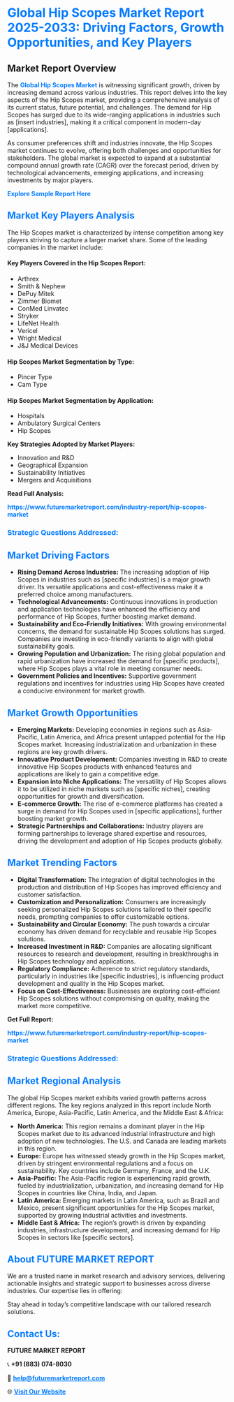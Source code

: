 <h1 style="color: #007BFF;">Global Hip Scopes Market Report 2025-2033: Driving Factors, Growth Opportunities, and Key Players</h1>

<section id="overview">
<h2>Market Report Overview</h2>
<p>The <a href="https://www.futuremarketreport.com/industry-report/hip-scopes-market" style="color: #007BFF; text-decoration: none;"><strong>Global Hip Scopes Market</strong></a> is witnessing significant growth, driven by increasing demand across various industries. This report delves into the key aspects of the Hip Scopes market, providing a comprehensive analysis of its current status, future potential, and challenges. The demand for Hip Scopes has surged due to its wide-ranging applications in industries such as [insert industries], making it a critical component in modern-day [applications].</p>
<p>As consumer preferences shift and industries innovate, the Hip Scopes market continues to evolve, offering both challenges and opportunities for stakeholders. The global market is expected to expand at a substantial compound annual growth rate (CAGR) over the forecast period, driven by technological advancements, emerging applications, and increasing investments by major players.</p>
</section>

<section id="overview">
<p><a href="https://www.futuremarketreport.com/request-sample/reportId=123856" style="color: #007BFF; text-decoration: none;"><strong>Explore Sample Report Here</strong></a></p>
</section>

<section id="key-players">
<h2 style="color: #007BFF;">Market Key Players Analysis</h2>
<p>The Hip Scopes market is characterized by intense competition among key players striving to capture a larger market share. Some of the leading companies in the market include:</p>
<h4>Key Players Covered in the Hip Scopes Report:</h4>
<ul><li>Arthrex</li><li>Smith &amp; Nephew</li><li>DePuy Mitek</li><li>Zimmer Biomet</li><li>ConMed Linvatec</li><li>Stryker</li><li>LifeNet Health</li><li>Vericel</li><li>Wright Medical</li><li>J&amp;J Medical Devices</li></ul>
<h4>Hip Scopes Market Segmentation by Type:</h4>
<ul><li>Pincer Type</li><li>Cam Type</li></ul>

<h4>Hip Scopes Market Segmentation by Application:</h4>
<ul><li>Hospitals</li><li>Ambulatory Surgical Centers</li><li>Hip Scopes</li></ul>
<p><strong>Key Strategies Adopted by Market Players:</strong></p>
<ul>
<li>Innovation and R&D</li>
<li>Geographical Expansion</li>
<li>Sustainability Initiatives</li>
<li>Mergers and Acquisitions</li>
</ul>
</section>

<section>
<p><strong>Read Full Analysis: </strong></p><a href="https://www.futuremarketreport.com/industry-report/hip-scopes-market" style="color: #007BFF; text-decoration: none;"><strong>https://www.futuremarketreport.com/industry-report/hip-scopes-market</strong></a>
<h3 style="color: #007BFF;">Strategic Questions Addressed:</h3>
</section>

<section id="driving-factors">
<h2 style="color: #007BFF;">Market Driving Factors</h2>
<ul>
<li><strong>Rising Demand Across Industries:</strong> The increasing adoption of Hip Scopes in industries such as [specific industries] is a major growth driver. Its versatile applications and cost-effectiveness make it a preferred choice among manufacturers.</li>
<li><strong>Technological Advancements:</strong> Continuous innovations in production and application technologies have enhanced the efficiency and performance of Hip Scopes, further boosting market demand.</li>
<li><strong>Sustainability and Eco-Friendly Initiatives:</strong> With growing environmental concerns, the demand for sustainable Hip Scopes solutions has surged. Companies are investing in eco-friendly variants to align with global sustainability goals.</li>
<li><strong>Growing Population and Urbanization:</strong> The rising global population and rapid urbanization have increased the demand for [specific products], where Hip Scopes plays a vital role in meeting consumer needs.</li>
<li><strong>Government Policies and Incentives:</strong> Supportive government regulations and incentives for industries using Hip Scopes have created a conducive environment for market growth.</li>
</ul>
</section>

<section id="growth-opportunities">
<h2 style="color: #007BFF;">Market Growth Opportunities</h2>
<ul>
<li><strong>Emerging Markets:</strong> Developing economies in regions such as Asia-Pacific, Latin America, and Africa present untapped potential for the Hip Scopes market. Increasing industrialization and urbanization in these regions are key growth drivers.</li>
<li><strong>Innovative Product Development:</strong> Companies investing in R&D to create innovative Hip Scopes products with enhanced features and applications are likely to gain a competitive edge.</li>
<li><strong>Expansion into Niche Applications:</strong> The versatility of Hip Scopes allows it to be utilized in niche markets such as [specific niches], creating opportunities for growth and diversification.</li>
<li><strong>E-commerce Growth:</strong> The rise of e-commerce platforms has created a surge in demand for Hip Scopes used in [specific applications], further boosting market growth.</li>
<li><strong>Strategic Partnerships and Collaborations:</strong> Industry players are forming partnerships to leverage shared expertise and resources, driving the development and adoption of Hip Scopes products globally.</li>
</ul>
</section>

<section id="trending-factors">
<h2 style="color: #007BFF;">Market Trending Factors</h2>
<ul>
<li><strong>Digital Transformation:</strong> The integration of digital technologies in the production and distribution of Hip Scopes has improved efficiency and customer satisfaction.</li>
<li><strong>Customization and Personalization:</strong> Consumers are increasingly seeking personalized Hip Scopes solutions tailored to their specific needs, prompting companies to offer customizable options.</li>
<li><strong>Sustainability and Circular Economy:</strong> The push towards a circular economy has driven demand for recyclable and reusable Hip Scopes solutions.</li>
<li><strong>Increased Investment in R&D:</strong> Companies are allocating significant resources to research and development, resulting in breakthroughs in Hip Scopes technology and applications.</li>
<li><strong>Regulatory Compliance:</strong> Adherence to strict regulatory standards, particularly in industries like [specific industries], is influencing product development and quality in the Hip Scopes market.</li>
<li><strong>Focus on Cost-Effectiveness:</strong> Businesses are exploring cost-efficient Hip Scopes solutions without compromising on quality, making the market more competitive.</li>
</ul>
</section>

<section>
<p><strong>Get Full Report: </strong></p><a href="https://www.futuremarketreport.com/industry-report/hip-scopes-market" style="color: #007BFF; text-decoration: none;"><strong>https://www.futuremarketreport.com/industry-report/hip-scopes-market</strong></a>
<h3 style="color: #007BFF;">Strategic Questions Addressed:</h3>
</section>


<section id="regional-analysis">
<h2 style="color: #007BFF;">Market Regional Analysis</h2>
<p>The global Hip Scopes market exhibits varied growth patterns across different regions. The key regions analyzed in this report include North America, Europe, Asia-Pacific, Latin America, and the Middle East & Africa:</p>
<ul>
<li><strong>North America:</strong> This region remains a dominant player in the Hip Scopes market due to its advanced industrial infrastructure and high adoption of new technologies. The U.S. and Canada are leading markets in this region.</li>
<li><strong>Europe:</strong> Europe has witnessed steady growth in the Hip Scopes market, driven by stringent environmental regulations and a focus on sustainability. Key countries include Germany, France, and the U.K.</li>
<li><strong>Asia-Pacific:</strong> The Asia-Pacific region is experiencing rapid growth, fueled by industrialization, urbanization, and increasing demand for Hip Scopes in countries like China, India, and Japan.</li>
<li><strong>Latin America:</strong> Emerging markets in Latin America, such as Brazil and Mexico, present significant opportunities for the Hip Scopes market, supported by growing industrial activities and investments.</li>
<li><strong>Middle East & Africa:</strong> The region’s growth is driven by expanding industries, infrastructure development, and increasing demand for Hip Scopes in sectors like [specific sectors].</li>
</ul>
</section>

<footer>
<h2 style="color: #007BFF;">About FUTURE MARKET REPORT</h2>
<p>We are a trusted name in market research and advisory services, delivering actionable insights and strategic support to businesses across diverse industries. Our expertise lies in offering:</p>

<p>Stay ahead in today’s competitive landscape with our tailored research solutions.</p>

<h2 style="color: #007BFF;">Contact Us:</h2>
<p><strong>FUTURE MARKET REPORT</strong></p>
<p>📞 <strong>+91 (883) 074-8030</strong></p>
<p>📧 <strong><a href="mailto:help@futuremarketreport.com" style="color: #007BFF;">help@futuremarketreport.com</a></strong></p>
<p>🌐 <strong><a href="https://www.futuremarketreport.com/" style="color: #007BFF;">Visit Our Website</a></strong></p>
</footer>